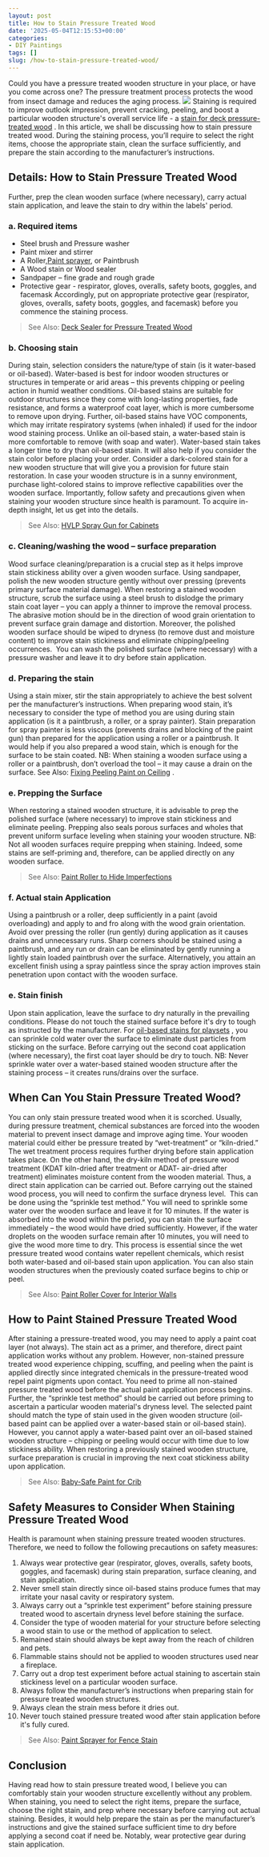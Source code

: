 ```yaml
---
layout: post
title: How to Stain Pressure Treated Wood
date: '2025-05-04T12:15:53+00:00'
categories:
- DIY Paintings
tags: []
slug: /how-to-stain-pressure-treated-wood/
---
```


Could you have a pressure treated wooden structure in your place, or have you come across one? The pressure treatment process protects the wood from insect damage and reduces the aging process.
![](/assets/img/12/Pest-Control.jpg)
Staining is required to improve outlook impression, prevent cracking, peeling, and boost a particular wooden structure's overall service life - a
[stain for deck pressure-treated wood](https://pestpolicy.com/best-deck-stain-for-pressure-treated-wood/)
.
In this article, we shall be discussing how to stain pressure treated wood. During the staining process, you’ll require to select the right items, choose the appropriate stain, clean the surface sufficiently, and prepare the stain according to the manufacturer’s instructions.
## Details: How to Stain Pressure Treated Wood
Further, prep the clean wooden surface (where necessary), carry actual stain application, and leave the stain to dry within the labels' period.
### a. Required items
- Steel brush and Pressure washer
- Paint mixer and stirrer
- A Roller,[Paint sprayer](https://pestpolicy.com/best-sprayer-for-latex-paint/), or Paintbrush
- A Wood stain or Wood sealer
- Sandpaper – fine grade and rough grade
- Protective gear - respirator, gloves, overalls, safety boots, goggles, and facemask
Accordingly, put on appropriate protective gear (respirator, gloves, overalls, safety boots, goggles, and facemask) before you commence the staining process.
> See Also:
> [Deck Sealer for Pressure Treated Wood](https://pestpolicy.com/best-deck-sealer-for-pressure-treated-wood/)
### b. Choosing stain
During stain, selection considers the nature/type of stain (is it water-based or oil-based). Water-based is best for indoor wooden structures or structures in temperate or arid areas – this prevents chipping or peeling action in humid weather conditions.
Oil-based stains are suitable for outdoor structures since they come with long-lasting properties, fade resistance, and forms a waterproof coat layer, which is more cumbersome to remove upon drying. Further, oil-based stains have VOC components, which may irritate respiratory systems (when inhaled) if used for the indoor wood staining process.
Unlike an oil-based stain, a water-based stain is more comfortable to remove (with soap and water). Water-based stain takes a longer time to dry than oil-based stain. It will also help if you consider the stain color before placing your order.
Consider a dark-colored stain for a new wooden structure that will give you a provision for future stain restoration. In case your wooden structure is in a sunny environment, purchase light-colored stains to improve reflective capabilities over the wooden surface.
Importantly, follow safety and precautions given when staining your wooden structure since health is paramount. To acquire in-depth insight, let us get into the details.
> See Also:
> [HVLP Spray Gun for Cabinets](https://pestpolicy.com/best-hvlp-spray-gun-for-cabinets/)
### c. Cleaning/washing the wood – surface preparation
Wood surface cleaning/preparation is a crucial step as it helps improve stain stickiness ability over a given wooden surface. Using sandpaper, polish the new wooden structure gently without over pressing (prevents primary surface material damage).
When restoring a stained wooden structure, scrub the surface using a steel brush to dislodge the primary stain coat layer – you can apply a thinner to improve the removal process.  The abrasive motion should be in the direction of wood grain orientation to prevent surface grain damage and distortion.
Moreover, the polished wooden surface should be wiped to dryness (to remove dust and moisture content) to improve stain stickiness and eliminate chipping/peeling occurrences.  You can wash the polished surface (where necessary) with a pressure washer and leave it to dry before stain application.
### d. Preparing the stain
Using a stain mixer, stir the stain appropriately to achieve the best solvent per the manufacturer’s instructions.
When preparing wood stain, it’s necessary to consider the type of method you are using during stain application (is it a paintbrush, a roller, or a spray painter).
Stain preparation for spray painter is less viscous (prevents drains and blocking of the paint gun) than prepared for the application using a roller or a paintbrush.
It would help if you also prepared a wood stain, which is enough for the surface to be stain coated.
NB: When staining a wooden surface using a roller or a paintbrush, don’t overload the tool – it may cause a drain on the surface. See Also:
[Fixing Peeling Paint on Ceiling](https://pestpolicy.com/how-do-i-fix-peeling-paint-on-ceiling/)
.
### e. Prepping the Surface
When restoring a stained wooden structure, it is advisable to prep the polished surface (where necessary) to improve stain stickiness and eliminate peeling.
Prepping also seals porous surfaces and wholes that prevent uniform surface leveling when staining your wooden structure.
NB: Not all wooden surfaces require prepping when staining. Indeed, some stains are self-priming and, therefore, can be applied directly on any wooden surface.
> See Also:
> [Paint Roller to Hide Imperfections](https://pestpolicy.com/best-paint-roller-to-hide-imperfections/)
### f. Actual stain Application
Using a paintbrush or a roller, deep sufficiently in a paint (avoid overloading) and apply to and fro along with the wood grain orientation. Avoid over pressing the roller (run gently) during application as it causes drains and unnecessary runs.
Sharp corners should be stained using a paintbrush, and any run or drain can be eliminated by gently running a lightly stain loaded paintbrush over the surface.
Alternatively, you attain an excellent finish using a spray paintless since the spray action improves stain penetration upon contact with the wooden surface.
### e. Stain finish
Upon stain application, leave the surface to dry naturally in the prevailing conditions. Please do not touch the stained surface before it's dry to tough as instructed by the manufacturer.
For
[oil-based stains for playsets](https://pestpolicy.com/best-stain-for-swing-set/)
, you can sprinkle cold water over the surface to eliminate dust particles from sticking on the surface.
Before carrying out the second coat application (where necessary), the first coat layer should be dry to touch.
NB: Never sprinkle water over a water-based stained wooden structure after the staining process – it creates runs/drains over the surface.
## When Can You Stain Pressure Treated Wood?
You can only stain pressure treated wood when it is scorched. Usually, during pressure treatment, chemical substances are forced into the wooden material to prevent insect damage and improve aging time.
Your wooden material could either be pressure treated by “wet-treatment” or “kiln-dried.” The wet treatment process requires further drying before stain application takes place.
On the other hand, the dry-kiln method of pressure wood treatment (KDAT kiln-dried after treatment or ADAT- air-dried after treatment) eliminates moisture content from the wooden material. Thus, a direct stain application can be carried out.
Before carrying out the stained wood process, you will need to confirm the surface dryness level.  This can be done using the “sprinkle test method.”
You will need to sprinkle some water over the wooden surface and leave it for 10 minutes. If the water is absorbed into the wood within the period, you can stain the surface immediately – the wood would have dried sufficiently.
However, if the water droplets on the wooden surface remain after 10 minutes, you will need to give the wood more time to dry.
This process is essential since the wet pressure treated wood contains water repellent chemicals, which resist both water-based and oil-based stain upon application.
You can also stain wooden structures when the previously coated surface begins to chip or peel.
> See Also:
> [Paint Roller Cover for Interior Walls](https://pestpolicy.com/best-paint-roller-cover-for-interior-walls/)
## How to Paint Stained Pressure Treated Wood
After staining a pressure-treated wood, you may need to apply a paint coat layer (not always). The stain act as a primer, and therefore, direct paint application works without any problem.
However, non-stained pressure treated wood experience chipping, scuffing, and peeling when the paint is applied directly since integrated chemicals in the pressure-treated wood repel paint pigments upon contact.
You need to prime all non-stained pressure treated wood before the actual paint application process begins. Further, the “sprinkle test method” should be carried out before priming to ascertain a particular wooden material's dryness level.
The selected paint should match the type of stain used in the given wooden structure (oil-based paint can be applied over a water-based stain or oil-based stain).
However, you cannot apply a water-based paint over an oil-based stained wooden structure – chipping or peeling would occur with time due to low stickiness ability.
When restoring a previously stained wooden structure, surface preparation is crucial in improving the next coat stickiness ability upon application.
> See Also:
> [Baby-Safe Paint for Crib](https://pestpolicy.com/best-baby-safe-paint-for-crib/)
## Safety Measures to Consider When Staining Pressure Treated Wood
Health is paramount when staining pressure treated wooden structures. Therefore, we need to follow the following precautions on safety measures:
1. Always wear protective gear (respirator, gloves, overalls, safety boots, goggles, and facemask) during stain preparation, surface cleaning, and stain application.
2. Never smell stain directly since oil-based stains produce fumes that may irritate your nasal cavity or respiratory system.
3. Always carry out a “sprinkle test experiment” before staining pressure treated wood to ascertain dryness level before staining the surface.
4. Consider the type of wooden material for your structure before selecting a wood stain to use or the method of application to select.
5. Remained stain should always be kept away from the reach of children and pets.
6. Flammable stains should not be applied to wooden structures used near a fireplace.
7. Carry out a drop test experiment before actual staining to ascertain stain stickiness level on a particular wooden surface.
8. Always follow the manufacturer’s instructions when preparing stain for pressure treated wooden structures.
9. Always clean the strain mess before it dries out.
10. Never touch stained pressure treated wood after stain application before it's fully cured.
> See Also:
> [Paint Sprayer for Fence Stain](https://pestpolicy.com/best-paint-sprayer-for-fence-stain/)
## Conclusion
Having read how to stain pressure treated wood, I believe you can comfortably stain your wooden structure excellently without any problem.
When staining, you need to select the right items, prepare the surface, choose the right stain, and prep where necessary before carrying out actual staining.
Besides, it would help prepare the stain as per the manufacturer’s instructions and give the stained surface sufficient time to dry before applying a second coat if need be. Notably, wear protective gear during stain application.
